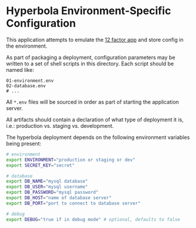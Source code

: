 # Hyperbola Environment-Specific Configuration

This application attempts to emulate the [12 factor app](http://12factor.net/config)
and store config in the environment.

As part of packaging a deployment, configuration parameters may be written to
a set of shell scripts in this directory. Each script should be named like:

```
01-environment.env
02-database.env
# ...
```

All `*.env` files will be sourced in order as part of starting the application
server.

All artifacts should contain a declaration of what type of deployment it is,
i.e.: production vs. staging vs. development.

The hyperbola deployment depends on the following environment variables being
present:

```sh
# environment
export ENVIRONMENT="production or staging or dev"
export SECRET_KEY="secret"

# database
export DB_NAME="mysql database"
export DB_USER="mysql username"
export DB_PASSWORD="mysql password"
export DB_HOST="name of database server"
export DB_PORT="port to connect to database server"

# debug
export DEBUG="true if in debug mode" # optional, defaults to false
```
